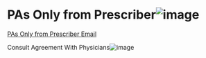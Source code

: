 # PAs Only from Prescriber![image](https://user-images.githubusercontent.com/122046056/227430269-f144f8a8-bfe5-4940-8161-c5434eff909c.png)

[PAs Only from Prescriber Email](https://mygainwell-my.sharepoint.com/:u:/r/personal/christopher_nguyen_gainwelltechnologies_com/Documents/Evergreen/Emails/RE_%20_See%20attached%20order_%20or%20_See%20signature%20on%20File_.msg?csf=1&web=1&e=CzVWpL)


Consult Agreement With Physicians![image](https://user-images.githubusercontent.com/122046056/227430503-d547f383-39b9-4915-af33-194b9147b592.png)
